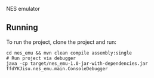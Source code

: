 NES emulator

## Running

To run the project, clone the project and run:
    
    cd nes_emu && mvn clean compile assembly:single
    # Run project via debugger    
    java -cp target/nes_emu-1.0-jar-with-dependencies.jar ffdYKJisu.nes_emu.main.ConsoleDebugger